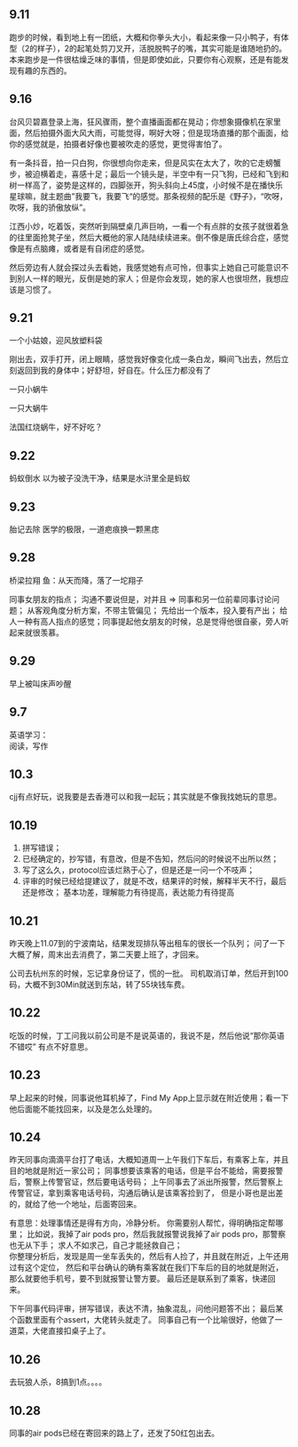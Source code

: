 ## 9.11
跑步的时候，看到地上有一团纸，大概和你拳头大小，看起来像一只小鸭子，有体型（2的样子），2的起笔处剪刀叉开，活脱脱鸭子的嘴，其实可能是谁随地扔的。本来跑步是一件很枯燥乏味的事情，但是即使如此，只要你有心观察，还是有能发现有趣的东西的。


## 9.16
台风贝碧嘉登录上海，狂风骤雨，整个直播画面都在晃动；你想象摄像机在家里面，然后拍摄外面大风大雨，可能觉得，啊好大呀；但是现场直播的那个画面，给你的感觉就是，拍摄者好像也要被吹走的感觉，更觉得害怕了。

有一条抖音，拍一只白狗，你很想向你走来，但是风实在太大了，吹的它走螃蟹步，被迫横着走，喜感十足；最后一个镜头是，半空中有一只飞狗，已经和飞到和树一样高了，姿势是这样的，四脚张开，狗头斜向上45度，小时候不是在播快乐星球嘛，就主题曲”我要飞，我要飞“的感觉。那条视频的配乐是《野子》，“吹呀，吹呀，我的骄傲放纵”。


江西小炒，吃着饭，突然听到隔壁桌几声巨响，一看一个有点胖的女孩子就很着急的往里面抢凳子坐，然后大概他的家人陆陆续续进来。倒不像是唐氏综合症，感觉像是有点脑瘫，或者是有自闭症的感觉。

然后旁边有人就会探过头去看她，我感觉她有点可怜，但事实上她自己可能意识不到别人一样的眼光，反倒是她的家人；但是你会发现，她的家人也很坦然，我想应该是习惯了。


## 9.21
一个小姑娘，迎风放塑料袋

刚出去，双手打开，闭上眼睛，感觉我好像变化成一条白龙，瞬间飞出去，然后立刻返回到我的身体中；好舒坦，好自在。什么压力都没有了

一只小蜗牛

一只大蜗牛

法国红烧蜗牛，好不好吃？

## 9.22
蚂蚁倒水
以为被子没洗干净，结果是水浒里全是蚂蚁

## 9.23
胎记去除
医学的极限，一道疤痕换一颗黑痣

## 9.28
桥梁拉翔
鱼：从天而降，落了一坨翔子

同事女朋友的指点；
沟通不要说但是，对并且 => 同事和另一位前辈同事讨论问题；
从客观角度分析方案，不带主管偏见；
先给出一个版本，投入要有产出；
给人一种有高人指点的感觉；同事提起他女朋友的时候，总是觉得他很自豪，旁人听起来就很羡慕。


## 9.29
早上被叫床声吵醒


## 9.7
英语学习：  
阅读，写作  

## 10.3
cjj有点好玩，说我要是去香港可以和我一起玩；其实就是不像我找她玩的意思。

## 10.19
1. 拼写错误；
2. 已经确定的，抄写错，有意改，但是不告知，然后问的时候说不出所以然；
3. 写了这么久，protocol应该烂熟于心了，但是还是一问一个不吱声；
4. 评审的时候已经给提建议了，就是不改，结果评的时候，解释半天不行，最后还是修改；
基本功差，理解能力有待提高，表达能力有待提高

## 10.21
昨天晚上11.07到的宁波南站，结果发现排队等出租车的很长一个队列；
问了一下大概了解，周末出去消费了，第二天要上班了，才回来。

公司去杭州东的时候，忘记拿身份证了，慌的一批。
司机取消订单，然后开到100码，大概不到30Min就送到东站，转了55块钱车费。

## 10.22
吃饭的时候，丁工问我以前公司是不是说英语的，我说不是，然后他说“那你英语不错哎”
有点不好意思。

## 10.23
早上起来的时候，同事说他耳机掉了，Find My App上显示就在附近使用；看一下他后面能不能找回来，以及是怎么处理的。

## 10.24
昨天同事向滴滴平台打了电话，大概知道周一上午我们下车后，有乘客上车，并且目的地就是附近一家公司；
同事想要该乘客的电话，但是平台不能给，需要报警后，警察上传警官证，然后要电话号码；
上午同事去了派出所报警，然后警察上传警官证，拿到乘客电话号码，沟通后确认是该乘客捡到了，
但是小哥也是出差的，就给了他一个地址，后面寄回来。

有意思：处理事情还是得有方向，冷静分析。
你需要别人帮忙，得明确指定帮哪里；
比如说，我掉了air pods pro，然后我就报警说我掉了air pods pro，那警察也无从下手；
求人不如求己，自己才能拯救自己；  
你整理分析后，发现是周一坐车丢失的，然后有人捡了，并且就在附近，上午还用过有这个定位，
然后和平台确认的确有乘客就在我们下车后的目的地就是附近，那么就要他手机号，要不到就报警让警方要。
最后还是联系到了乘客，快递回来。


下午同事代码评审，拼写错误，表达不清，抽象混乱，问他问题答不出；
最后某个函数里面有个assert，大佬转头就走了。
同事自己有一个比喻很好，他做了一道菜，大佬直接扣桌子上了。


## 10.26
去玩狼人杀，8搞到1点。。。。   


## 10.28  
同事的air pods已经在寄回来的路上了，还发了50红包出去。





